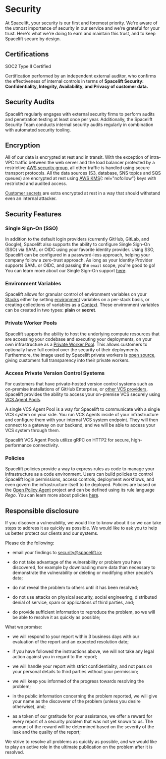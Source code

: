 # Security

At Spacelift, your security is our first and foremost priority. We're aware of the utmost importance of security in our service and we're grateful for your trust. Here's what we're doing to earn and maintain this trust, and to keep Spacelift secure by design.

## Certifications

SOC2 Type II Certified

Certification performed by an independent external auditor, who confirms the effectiveness of internal controls in terms of **Spacelift Security: Confidentiality, Integrity, Availability, and Privacy of customer data.**

## Security Audits

Spacelift regularly engages with external security firms to perform audits and penetration testing at least once per year. Additionally, the Spacelift Security Team conducts internal security audits regularly in combination with automated security tooling.

## Encryption

All of our data is encrypted at rest and in transit. With the exception of intra-VPC traffic between the web server and the load balancer protected by a restrictive [AWS security group](https://docs.aws.amazon.com/vpc/latest/userguide/VPC_SecurityGroups.html), all other traffic is handled using secure transport protocols. All the data sources (S3, database, SNS topics and SQS queues) are encrypted at rest using [AWS KMS](https://aws.amazon.com/kms/){: rel="nofollow"} keys with restricted and audited access.

[Customer secrets](../concepts/configuration/environment.md#a-note-on-visibility) are extra encrypted at rest in a way that should withstand even an internal attacker.

## Security Features

### Single Sign-On (SSO)

In addition to the default login providers (currently GitHub, GitLab, and Google), Spacelift also supports the ability to configure Single Sign-On (SSO) via SAML or OIDC using your favorite identity provider. Using SSO, Spacelift can be configured in a password-less approach, helping your company follow a zero-trust approach. As long as your Identity Provider supports SAML or OIDC, and passing the `email` scope, you're good to go! You can learn more about our Single Sign-On support [here](../integrations/single-sign-on/README.md).

### Environment Variables

Spacelift allows for granular control of environment variables on your [Stacks](../concepts/stack/) either by setting [environment](../concepts/configuration/environment.md) variables on a per-stack basis, or creating collections of variables as a [Context](../concepts/configuration/context.md). These environment variables can be created in two types: **plain** or **secret**.

### Private Worker Pools

Spacelift supports the ability to host the underlying compute resources that are accessing your codebase and executing your deployments, on your own infrastructure as a [Private Worker Pool](../concepts/worker-pools.md). This allows customers to optionally have full control over the security of their deployments. Furthermore, the image used by Spacelift private workers is [open source](https://github.com/spacelift-io/spacelift-worker-image), giving customers full transparency into their private workers.

### Access Private Version Control Systems

For customers that have private-hosted version control systems such as on-premise installations of GitHub Enterprise, or [other VCS providers](../integrations/source-control/github.md), Spacelift provides the ability to access your on-premise VCS securely using [VCS Agent Pools](../concepts/vcs-agent-pools.md).

A single VCS Agent Pool is a way for Spacelift to communicate with a single VCS system on your side. You run VCS Agents inside of your infrastructure and configure them with your internal VCS system endpoint. They will then connect to a gateway on our backend, and we will be able to access your VCS system through them.

Spacelift VCS Agent Pools utilize gRPC on HTTP2 for secure, high-performance connectivity.

### Policies

Spacelift policies provide a way to express rules as code to manage your infrastructure as a code environment. Users can build policies to control Spacelift login permissions, access controls, deployment workflows, and even govern the infrastructure itself to be deployed. Policies are based on the [Open Policy Agent](https://www.openpolicyagent.org/) project and can be defined using its rule language _Rego_. You can learn more about policies [here](../concepts/policy/).

## Responsible disclosure

If you discover a vulnerability, we would like to know about it so we can take steps to address it as quickly as possible. We would like to ask you to help us better protect our clients and our systems.

Please do the following:

- email your findings to [security@spacelift.io](mailto:security@spacelift.io);

- do not take advantage of the vulnerability or problem you have discovered, for example by downloading more data than necessary to demonstrate the vulnerability or deleting or modifying other people's data;

- do not reveal the problem to others until it has been resolved;

- do not use attacks on physical security, social engineering, distributed denial of service, spam or applications of third parties, and;

- do provide sufficient information to reproduce the problem, so we will be able to resolve it as quickly as possible;

What we promise:

- we will respond to your report within 3 business days with our evaluation of the report and an expected resolution date;

- if you have followed the instructions above, we will not take any legal action against you in regard to the report;

- we will handle your report with strict confidentiality, and not pass on your personal details to third parties without your permission;

- we will keep you informed of the progress towards resolving the problem;

- in the public information concerning the problem reported, we will give your name as the discoverer of the problem (unless you desire otherwise), and;

- as a token of our gratitude for your assistance, we offer a reward for every report of a security problem that was not yet known to us. The amount of the reward will be determined based on the severity of the leak and the quality of the report;

We strive to resolve all problems as quickly as possible, and we would like to play an active role in the ultimate publication on the problem after it is resolved.
